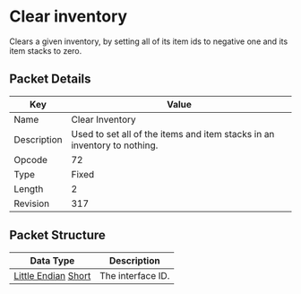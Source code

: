 # Clear inventory
Clears a given inventory, by setting all of its item ids to negative one and its item stacks to zero.

## Packet Details
| Key | Value |
|--|--|
| Name | Clear Inventory |
| Description | Used to set all of the items and item stacks in an inventory to nothing. |
| Opcode | 72 |
| Type | Fixed |
| Length | 2 |
| Revision | 317 |

## Packet Structure
| Data Type | Description |
|--|--|
| [Little Endian](/Data-Types.html#little-endian) [Short](/Data-Types.html#common-data-types) | The interface ID. |
